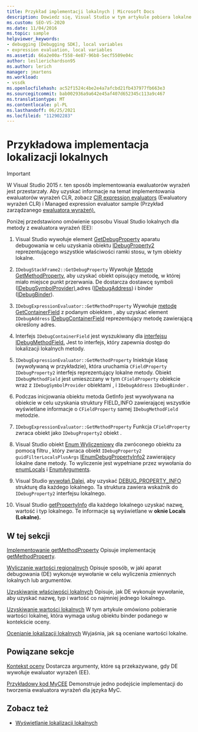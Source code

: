 ```yaml
---
title: Przykład implementacji lokalnych | Microsoft Docs
description: Dowiedz się, Visual Studio w tym artykule pobiera lokalne wartości dla metody z ewaluatora wyrażeń.
ms.custom: SEO-VS-2020
ms.date: 11/04/2016
ms.topic: sample
helpviewer_keywords:
- debugging [Debugging SDK], local variables
- expression evaluation, local variables
ms.assetid: 66a2e00a-f558-4e87-96b8-5ecf5509e04c
author: leslierichardson95
ms.author: lerich
manager: jmartens
ms.workload:
- vssdk
ms.openlocfilehash: ac52f1524c4be2e4a7afcbd21fb437977fb663e3
ms.sourcegitcommit: bab002936a9a642e45af407d652345c113a9c467
ms.translationtype: MT
ms.contentlocale: pl-PL
ms.lasthandoff: 06/25/2021
ms.locfileid: "112902283"
---
```

# <a name="sample-implementation-of-locals"></a>Przykładowa implementacja lokalizacji lokalnych
> [!IMPORTANT]
> W Visual Studio 2015 r. ten sposób implementowania ewaluatorów wyrażeń jest przestarzały. Aby uzyskać informacje na temat implementowania ewaluatorów wyrażeń CLR, zobacz [ClR expression evaluators](https://github.com/Microsoft/ConcordExtensibilitySamples/wiki/CLR-Expression-Evaluators) (Ewaluatory wyrażeń CLR) i Managed expression evaluator sample (Przykład zarządzanego [ewaluatora wyrażeń).](https://github.com/Microsoft/ConcordExtensibilitySamples/wiki/Managed-Expression-Evaluator-Sample)

 Poniżej przedstawiono omówienie sposobu Visual Studio lokalnych dla metody z ewaluatora wyrażeń (EE):

1. Visual Studio wywołuje element [GetDebugProperty](../../extensibility/debugger/reference/idebugstackframe2-getdebugproperty.md) aparatu debugowania w celu uzyskania obiektu [IDebugProperty2](../../extensibility/debugger/reference/idebugproperty2.md) reprezentującego wszystkie właściwości ramki stosu, w tym obiekty lokalne.

2. `IDebugStackFrame2::GetDebugProperty` Wywołuje [Metodę GetMethodProperty,](../../extensibility/debugger/reference/idebugexpressionevaluator-getmethodproperty.md) aby uzyskać obiekt opisujący metodę, w której miało miejsce punkt przerwania. De dostarcza dostawcę symboli ([IDebugSymbolProvider),](../../extensibility/debugger/reference/idebugsymbolprovider.md)adres ([IDebugAddress](../../extensibility/debugger/reference/idebugaddress.md)) i binder ([IDebugBinder](../../extensibility/debugger/reference/idebugbinder.md)).

3. `IDebugExpressionEvaluator::GetMethodProperty` Wywołuje [metodę GetContainerField](../../extensibility/debugger/reference/idebugsymbolprovider-getcontainerfield.md) z podanym obiektem , aby uzyskać element `IDebugAddress` [IDebugContainerField](../../extensibility/debugger/reference/idebugcontainerfield.md) reprezentujący metodę zawierającą określony adres.

4. Interfejs `IDebugContainerField` jest wyszukiwany dla [interfejsu IDebugMethodField.](../../extensibility/debugger/reference/idebugmethodfield.md) Jest to interfejs, który zapewnia dostęp do lokalizacji lokalnych metody.

5. `IDebugExpressionEvaluator::GetMethodProperty` Iniektuje klasę (wywoływaną w przykładzie), która uruchamia `CFieldProperty` `IDebugProperty2` interfejs reprezentujący lokalne metody. Obiekt `IDebugMethodField` jest umieszczany w tym `CFieldProperty` obiekcie wraz z `IDebugSymbolProvider` obiektami , i `IDebugAddress` `IDebugBinder` .

6. Podczas inicjowania obiektu metoda GetInfo jest wywoływana na obiekcie w celu uzyskania struktury FIELD_INFO zawierającej wszystkie wyświetlane informacje o `CFieldProperty` samej [](../../extensibility/debugger/reference/idebugfield-getinfo.md) `IDebugMethodField` metodzie. [](../../extensibility/debugger/reference/field-info.md)

7. `IDebugExpressionEvaluator::GetMethodProperty` Funkcja `CFieldProperty` zwraca obiekt jako `IDebugProperty2` obiekt .

8. Visual Studio obiekt [Enum Wyliczeniowy](../../extensibility/debugger/reference/idebugproperty2-enumchildren.md) dla zwróconego obiektu za pomocą filtru , który zwraca obiekt `IDebugProperty2` `guidFilterLocalsPlusArgs` [IEnumDebugPropertyInfo2](../../extensibility/debugger/reference/ienumdebugpropertyinfo2.md) zawierający lokalne dane metody. To wyliczenie jest wypełniane przez wywołania do [enumLocals](../../extensibility/debugger/reference/idebugmethodfield-enumlocals.md) i [EnumArguments](../../extensibility/debugger/reference/idebugmethodfield-enumarguments.md).

9. Visual Studio [wywołań Dalej,](../../extensibility/debugger/reference/ienumdebugpropertyinfo2-next.md) aby uzyskać [DEBUG_PROPERTY_INFO](../../extensibility/debugger/reference/debug-property-info.md) strukturę dla każdego lokalnego. Ta struktura zawiera wskaźnik do `IDebugProperty2` interfejsu lokalnego.

10. Visual Studio [getPropertyInfo](../../extensibility/debugger/reference/idebugproperty2-getpropertyinfo.md) dla każdego lokalnego uzyskać nazwę, wartość i typ lokalnego. Te informacje są wyświetlane w **oknie Locals (Lokalne).**

## <a name="in-this-section"></a>W tej sekcji
 [Implementowanie getMethodProperty](../../extensibility/debugger/implementing-getmethodproperty.md) Opisuje implementację [getMethodProperty](../../extensibility/debugger/reference/idebugexpressionevaluator-getmethodproperty.md).

 [Wyliczanie wartości regionalnych](../../extensibility/debugger/enumerating-locals.md) Opisuje sposób, w jaki aparat debugowania (DE) wykonuje wywołanie w celu wyliczenia zmiennych lokalnych lub argumentów.

 [Uzyskiwanie właściwości lokalnych](../../extensibility/debugger/getting-local-properties.md) Opisuje, jak DE wykonuje wywołanie, aby uzyskać nazwę, typ i wartość co najmniej jednego lokalnego.

 [Uzyskiwanie wartości lokalnych](../../extensibility/debugger/getting-local-values.md) W tym artykule omówiono pobieranie wartości lokalnej, która wymaga usług obiektu binder podanego w kontekście oceny.

 [Ocenianie lokalizacji lokalnych](../../extensibility/debugger/evaluating-locals.md) Wyjaśnia, jak są oceniane wartości lokalne.

## <a name="related-sections"></a>Powiązane sekcje
 [Kontekst oceny](../../extensibility/debugger/evaluation-context.md) Dostarcza argumenty, które są przekazywane, gdy DE wywołuje ewaluator wyrażeń (EE).

 [Przykładowy kod MyCEE](/previous-versions/) Demonstruje jedno podejście implementacji do tworzenia ewaluatora wyrażeń dla języka MyC.

## <a name="see-also"></a>Zobacz też
- [Wyświetlanie lokalizacji lokalnych](../../extensibility/debugger/displaying-locals.md)